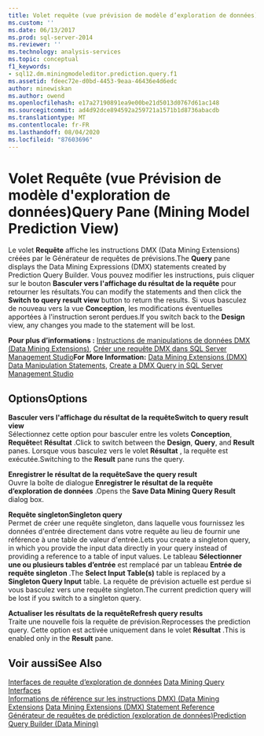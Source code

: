 ```yaml
---
title: Volet requête (vue prévision de modèle d’exploration de données) | Microsoft Docs
ms.custom: ''
ms.date: 06/13/2017
ms.prod: sql-server-2014
ms.reviewer: ''
ms.technology: analysis-services
ms.topic: conceptual
f1_keywords:
- sql12.dm.miningmodeleditor.prediction.query.f1
ms.assetid: fdeec72e-d0bd-4453-9eaa-46436e4d6edc
author: minewiskan
ms.author: owend
ms.openlocfilehash: e17a27190891ea9e00be21d5013d0767d61ac148
ms.sourcegitcommit: ad4d92dce894592a259721a1571b1d8736abacdb
ms.translationtype: MT
ms.contentlocale: fr-FR
ms.lasthandoff: 08/04/2020
ms.locfileid: "87603696"
---
```

# <a name="query-pane-mining-model-prediction-view"></a><span data-ttu-id="e73c7-102">Volet Requête (vue Prévision de modèle d'exploration de données)</span><span class="sxs-lookup"><span data-stu-id="e73c7-102">Query Pane (Mining Model Prediction View)</span></span>
  <span data-ttu-id="e73c7-103">Le volet **Requête** affiche les instructions DMX (Data Mining Extensions) créées par le Générateur de requêtes de prévisions.</span><span class="sxs-lookup"><span data-stu-id="e73c7-103">The **Query** pane displays the Data Mining Expressions (DMX) statements created by Prediction Query Builder.</span></span> <span data-ttu-id="e73c7-104">Vous pouvez modifier les instructions, puis cliquer sur le bouton **Basculer vers l'affichage du résultat de la requête** pour retourner les résultats.</span><span class="sxs-lookup"><span data-stu-id="e73c7-104">You can modify the statements and then click the **Switch to query result view** button to return the results.</span></span> <span data-ttu-id="e73c7-105">Si vous basculez de nouveau vers la vue **Conception**, les modifications éventuelles apportées à l'instruction seront perdues.</span><span class="sxs-lookup"><span data-stu-id="e73c7-105">If you switch back to the **Design** view, any changes you made to the statement will be lost.</span></span>  
  
 <span data-ttu-id="e73c7-106">**Pour plus d’informations :** [Instructions de manipulations de données DMX &#40;Data Mining Extensions&#41;](/sql/dmx/dmx-statements-data-manipulation), [Créer une requête DMX dans SQL Server Management Studio](data-mining/create-a-dmx-query-in-sql-server-management-studio.md)</span><span class="sxs-lookup"><span data-stu-id="e73c7-106">**For More Information:** [Data Mining Extensions &#40;DMX&#41; Data Manipulation Statements](/sql/dmx/dmx-statements-data-manipulation), [Create a DMX Query in SQL Server Management Studio](data-mining/create-a-dmx-query-in-sql-server-management-studio.md)</span></span>  
  
## <a name="options"></a><span data-ttu-id="e73c7-107">Options</span><span class="sxs-lookup"><span data-stu-id="e73c7-107">Options</span></span>  
 <span data-ttu-id="e73c7-108">**Basculer vers l'affichage du résultat de la requête**</span><span class="sxs-lookup"><span data-stu-id="e73c7-108">**Switch to query result view**</span></span>  
 <span data-ttu-id="e73c7-109">Sélectionnez cette option pour basculer entre les volets **Conception**, **Requête**et **Résultat** .</span><span class="sxs-lookup"><span data-stu-id="e73c7-109">Click to switch between the **Design**, **Query**, and **Result** panes.</span></span> <span data-ttu-id="e73c7-110">Lorsque vous basculez vers le volet **Résultat** , la requête est exécutée.</span><span class="sxs-lookup"><span data-stu-id="e73c7-110">Switching to the **Result** pane runs the query.</span></span>  
  
 <span data-ttu-id="e73c7-111">**Enregistrer le résultat de la requête**</span><span class="sxs-lookup"><span data-stu-id="e73c7-111">**Save the query result**</span></span>  
 <span data-ttu-id="e73c7-112">Ouvre la boîte de dialogue **Enregistrer le résultat de la requête d’exploration de données** .</span><span class="sxs-lookup"><span data-stu-id="e73c7-112">Opens the **Save Data Mining Query Result** dialog box.</span></span>  
  
 <span data-ttu-id="e73c7-113">**Requête singleton**</span><span class="sxs-lookup"><span data-stu-id="e73c7-113">**Singleton query**</span></span>  
 <span data-ttu-id="e73c7-114">Permet de créer une requête singleton, dans laquelle vous fournissez les données d'entrée directement dans votre requête au lieu de fournir une référence à une table de valeur d'entrée.</span><span class="sxs-lookup"><span data-stu-id="e73c7-114">Lets you create a singleton query, in which you provide the input data directly in your query instead of providing a reference to a table of input values.</span></span> <span data-ttu-id="e73c7-115">Le tableau **Sélectionner une ou plusieurs tables d’entrée** est remplacé par un tableau **Entrée de requête singleton** .</span><span class="sxs-lookup"><span data-stu-id="e73c7-115">The **Select Input Table(s)** table is replaced by a **Singleton Query Input** table.</span></span> <span data-ttu-id="e73c7-116">La requête de prévision actuelle est perdue si vous basculez vers une requête singleton.</span><span class="sxs-lookup"><span data-stu-id="e73c7-116">The current prediction query will be lost if you switch to a singleton query.</span></span>  
  
 <span data-ttu-id="e73c7-117">**Actualiser les résultats de la requête**</span><span class="sxs-lookup"><span data-stu-id="e73c7-117">**Refresh query results**</span></span>  
 <span data-ttu-id="e73c7-118">Traite une nouvelle fois la requête de prévision.</span><span class="sxs-lookup"><span data-stu-id="e73c7-118">Reprocesses the prediction query.</span></span> <span data-ttu-id="e73c7-119">Cette option est activée uniquement dans le volet **Résultat** .</span><span class="sxs-lookup"><span data-stu-id="e73c7-119">This is enabled only in the **Result** pane.</span></span>  
  
## <a name="see-also"></a><span data-ttu-id="e73c7-120">Voir aussi</span><span class="sxs-lookup"><span data-stu-id="e73c7-120">See Also</span></span>  
 <span data-ttu-id="e73c7-121">[Interfaces de requête d’exploration de données](data-mining/data-mining-query-tools.md) </span><span class="sxs-lookup"><span data-stu-id="e73c7-121">[Data Mining Query Interfaces](data-mining/data-mining-query-tools.md) </span></span>  
 <span data-ttu-id="e73c7-122">[Informations de référence sur les instructions DMX&#41; &#40;Data Mining Extensions](/sql/dmx/data-mining-extensions-dmx-statements) </span><span class="sxs-lookup"><span data-stu-id="e73c7-122">[Data Mining Extensions &#40;DMX&#41; Statement Reference](/sql/dmx/data-mining-extensions-dmx-statements) </span></span>  
 [<span data-ttu-id="e73c7-123">Générateur de requêtes de prédiction &#40;exploration de données&#41;</span><span class="sxs-lookup"><span data-stu-id="e73c7-123">Prediction Query Builder &#40;Data Mining&#41;</span></span>](prediction-query-builder-data-mining.md)  
  
  
